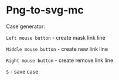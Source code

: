 # Png-to-svg-mc
Case generator:

`Left mouse button` - create mask link line

`Middle mouse button` - create new link line

`Right mouse button` - create remove link line

`S` - save case